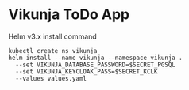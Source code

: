 # Vikunja ToDo App

Helm v3.x  install command
```
kubectl create ns vikunja
helm install --name vikunja --namespace vikunja .
  --set VIKUNJA_DATABASE_PASSWORD=$SECRET_PGSQL
  --set VIKUNJA_KEYCLOAK_PASS=$SECRET_KCLK
  --values values.yaml
```


